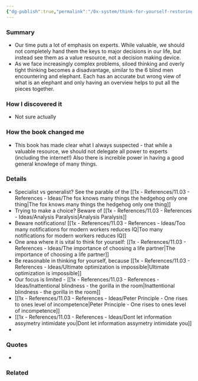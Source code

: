 ```yaml
---
{"dg-publish":true,"permalink":"/0x-system/think-for-yourself-restoring-common-sense-in-an-age-of-experts-and-artificial-intelligence-vikram-mansharamani/","title":"Think for Yourself- Restoring Common Sense in an Age of Experts and Artificial Intelligence - Vikram Mansharamani","dgShowBacklinks":false}
---
```



### Summary
- Our time puts a lot of emphasis on experts. While valuable, we should not completely hand them the keys to major decisions in our life, but instead see them as a value resource, not a decision making device.
- As we face increasingly complex problems, siloed thinking and overly tight thinking becomes a disadvantage, similar to the 6 blind men encountering and elephant. Each has an accurate but wrong view of what is an elephant and only having an overview helps to put all the pieces together.

### How I discovered it
- Not sure actually

### How the book changed me
- This book has made clear what I always suspected - that while a valuable resource, we should not delegate all power to experts (including the internet!) Also there is increible power in having a good general knowlege of many things.

### Details
- Specialist vs generalist? See the parable of the [[1x - References/11.03 - References - Ideas/The fox knows many things the hedgehog only one thing\|The fox knows many things the hedgehog only one thing]]
- Trying to make a choice? Beware of [[1x - References/11.03 - References - Ideas/Analysis Paralysis\|Analysis Paralysis]]
- Beware notifications! [[1x - References/11.03 - References - Ideas/Too many notifications for modern workers reduces IQ\|Too many notifications for modern workers reduces IQ]]
- One area where it is vital to think for yourself: [[1x - References/11.03 - References - Ideas/The importance of choosing a life partner\|The importance of choosing a life partner]]
- Be reasonable in thinking for yourself, because [[1x - References/11.03 - References - Ideas/Ultimate optimization is impossible\|Ultimate optimization is impossible]]
- Our focus is limited - [[1x - References/11.03 - References - Ideas/Inattentional blindness - the gorilla in the room\|Inattentional blindness - the gorilla in the room]]
- [[1x - References/11.03 - References - Ideas/Peter Principle - One rises to ones level of incompetence\|Peter Principle - One rises to ones level of incompetence]]
- [[1x - References/11.03 - References - Ideas/Dont let information assymetry intimidate you\|Dont let information assymetry intimidate you]]
- 

### Quotes
- 

### Related

